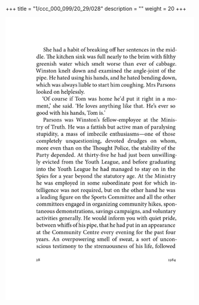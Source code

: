 +++
title = "1/ccc_000_099/20_29/028"
description = ""
weight = 20
+++

<img class="center-fit-jpg" src="/jpg_/out_jpg_1984__028.jpg" ></img>

